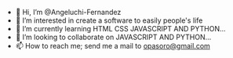 - 👋 Hi, I’m @Angeluchi-Fernandez
- 👀 I’m interested in create a software to easily people's life
- 🌱 I’m currently learning HTML CSS JAVASCRIPT AND PYTHON...
- 💞️ I’m looking to collaborate on JAVASCRIPT AND PYTHON...
- 📫 How to reach me; send me a mail to opasoro@gmail.com

<!---
Angeluchi-Fernandez/Angeluchi-Fernandez is a ✨ special ✨ repository because its `README.md` (this file) appears on your GitHub profile.
You can click the Preview link to take a look at your changes.
--->
